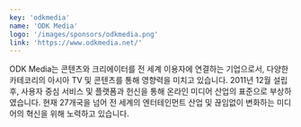 ```yaml
---
key: 'odkmedia'
name: 'ODK Media'
logo: '/images/sponsors/odkmedia.png'
link: 'https://www.odkmedia.net/'
---
```


ODK Media는 콘텐츠와 크리에이터를 전 세계 이용자에 연결하는 기업으로서, 다양한 카테코리의 아시아 TV 및 콘텐츠를 통해 영향력을 미치고 있습니다. 2011년 12월 설립 후, 사용자 중심 서비스 및 플랫폼과 헌신을 통해 온라인 미디어 산업의 표준으로 부상하였습니다. 현재 27개국을 넘어 전 세계의 엔터테인먼트 산업 및 끊임없이 변화하는 미디어의 혁신을 위해 노력하고 있습니다.
